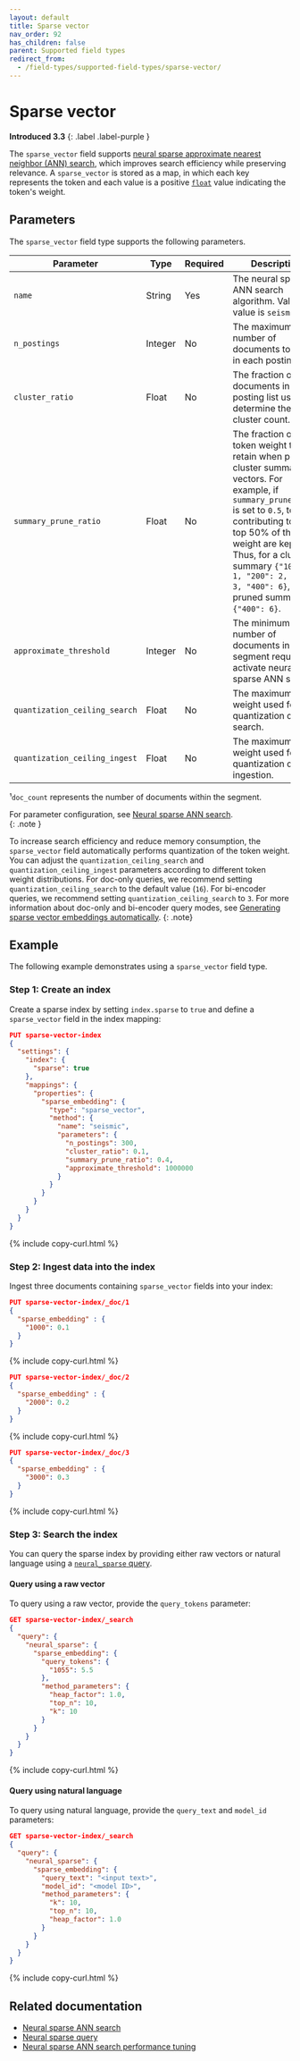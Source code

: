 ```yaml
---
layout: default
title: Sparse vector
nav_order: 92
has_children: false
parent: Supported field types
redirect_from:
  - /field-types/supported-field-types/sparse-vector/
---
```


# Sparse vector
**Introduced 3.3**
{: .label .label-purple }

The `sparse_vector` field supports [neural sparse approximate nearest neighbor (ANN) search]({{site.url}}{{site.baseurl}}/vector-search/ai-search/neural-sparse-ann/), which improves search efficiency while preserving relevance. A `sparse_vector` is stored as a map, in which each key represents the token and each value is a positive [`float`]({{site.url}}{{site.baseurl}}/opensearch/supported-field-types/numeric/) value indicating the token's weight.
    
## Parameters

The `sparse_vector` field type supports the following parameters.

| Parameter               | Type    | Required | Description                                   | Default               | Range       | 
|-------------------------|---------|----------|-----------------------------------------------|-----------------------|-------------|
| `name`                  | String  | Yes | The neural sparse ANN search algorithm. Valid value is `seismic`.                              | -                     | -           | 
| `n_postings`            | Integer | No | The maximum number of documents to retain in each posting list.            | `0.0005 * doc_count`¹ | (0, ∞) | 
| `cluster_ratio`         | Float   | No | The fraction of documents in each posting list used to determine the cluster count.             | `0.1`                 | (0, 1)      | 
| `summary_prune_ratio`   | Float   | No | The fraction of total token weight to retain when pruning cluster summary vectors. For example, if `summary_prune_ratio` is set to `0.5`, tokens contributing to the top 50% of the total weight are kept. Thus, for a cluster summary `{"100": 1, "200": 2, "300": 3, "400": 6}`, the pruned summary is `{"400": 6}`. | 0.4 | (0, 1] |     | `0.4`                 | (0, 1]      | 
| `approximate_threshold` | Integer | No | The minimum number of documents in a segment required to activate neural sparse ANN search.     | `1000000`           | [0, ∞) | 
| `quantization_ceiling_search`  | Float   | No | The maximum token weight used for quantization during search. | `16`                  | (0, ∞) | 
| `quantization_ceiling_ingest` | Float | No | The maximum token weight used for quantization during ingestion. | `3`                   | (0, ∞)     | 


¹`doc_count` represents the number of documents within the segment.

For parameter configuration, see [Neural sparse ANN search]({{site.url}}{{site.baseurl}}/vector-search/ai-search/neural-sparse-ann).  
{: .note }

To increase search efficiency and reduce memory consumption, the `sparse_vector` field automatically performs quantization of the token weight. You can adjust the `quantization_ceiling_search` and `quantization_ceiling_ingest` parameters according to different token weight distributions. For doc-only queries, we recommend setting `quantization_ceiling_search` to the default value (`16`). For bi-encoder queries, we recommend setting `quantization_ceiling_search` to `3`. For more information about doc-only and bi-encoder query modes, see [Generating sparse vector embeddings automatically]({{site.url}}{{site.baseurl}}/vector-search/ai-search/neural-sparse-with-pipelines/).
{: .note}

## Example

The following example demonstrates using a `sparse_vector` field type.

### Step 1: Create an index

Create a sparse index by setting `index.sparse` to `true` and define a `sparse_vector` field in the index mapping:

```json
PUT sparse-vector-index
{
  "settings": {
    "index": {
      "sparse": true
    },
    "mappings": {
      "properties": {
        "sparse_embedding": {
          "type": "sparse_vector",
          "method": {
            "name": "seismic",
            "parameters": {
              "n_postings": 300,
              "cluster_ratio": 0.1,
              "summary_prune_ratio": 0.4,
              "approximate_threshold": 1000000
            }
          }
        }
      }
    }
  }
}
```
{% include copy-curl.html %}


### Step 2: Ingest data into the index

Ingest three documents containing `sparse_vector` fields into your index:

```json
PUT sparse-vector-index/_doc/1
{
  "sparse_embedding" : {
    "1000": 0.1
  }
}
```
{% include copy-curl.html %}

```json
PUT sparse-vector-index/_doc/2
{
  "sparse_embedding" : {
    "2000": 0.2
  }
}
```
{% include copy-curl.html %}

```json
PUT sparse-vector-index/_doc/3
{
  "sparse_embedding" : {
    "3000": 0.3
  }
}
```
{% include copy-curl.html %}

### Step 3: Search the index

You can query the sparse index by providing either raw vectors or natural language using a [`neural_sparse` query]({{site.url}}{{site.baseurl}}/query-dsl/specialized/neural-sparse/).

#### Query using a raw vector

To query using a raw vector, provide the `query_tokens` parameter:

```json
GET sparse-vector-index/_search
{
  "query": {
    "neural_sparse": {
      "sparse_embedding": {
        "query_tokens": {
          "1055": 5.5
        },
        "method_parameters": {
          "heap_factor": 1.0,
          "top_n": 10,
          "k": 10
        }
      }
    }
  }
}
```
{% include copy-curl.html %}

#### Query using natural language

To query using natural language, provide the `query_text` and `model_id` parameters:

```json
GET sparse-vector-index/_search
{
  "query": {
    "neural_sparse": {
      "sparse_embedding": {
        "query_text": "<input text>",
        "model_id": "<model ID>",
        "method_parameters": {
          "k": 10,
          "top_n": 10,
          "heap_factor": 1.0
        }
      }
    }
  }
}
```
{% include copy-curl.html %}

## Related documentation

- [Neural sparse ANN search]({{site.url}}{{site.baseurl}}/vector-search/ai-search/neural-sparse-ann/)
- [Neural sparse query]({{site.url}}{{site.baseurl}}/query-dsl/specialized/neural-sparse/)
- [Neural sparse ANN search performance tuning]({{site.url}}{{site.baseurl}}/vector-search/performance-tuning-sparse/)
